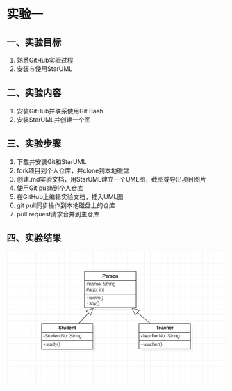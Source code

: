# 实验一

## 一、实验目标

1. 熟悉GitHub实验过程
2. 安装与使用StarUML

## 二、实验内容

1. 安装GitHub并联系使用Git Bash
2. 安装StarUML并创建一个图

## 三、实验步骤

1. 下载并安装Git和StarUML
2. fork项目到个人仓库，并clone到本地磁盘
3. 创建.md实验文档，用StarUML建立一个UML图，截图或导出项目图片
4. 使用Git push到个人仓库
5. 在GitHub上编辑实验文档，插入UML图
6. git pull同步操作到本地磁盘上的仓库
7. pull request请求合并到主仓库

## 四、实验结果
![第一个UML图](./model.jpg)
